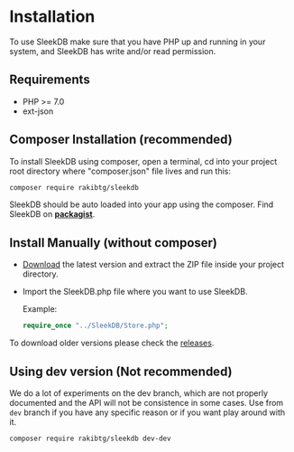 <!--METADATA
{
    "title": "Installation",
    "url": "installation",
    "icon": "play"
}
!METADATA-->

# Installation

To use SleekDB make sure that you have PHP up and running in your system, and SleekDB has write and/or read permission.

## Requirements

- PHP >= 7.0
- ext-json

## Composer Installation (recommended)

To install SleekDB using composer, open a terminal, cd into your project root directory where "composer.json" file lives and run this:

```sh
composer require rakibtg/sleekdb
```

SleekDB should be auto loaded into your app using the composer.
Find SleekDB on **<a rel="noopener nofollow" href="https://packagist.org/packages/rakibtg/sleekdb" target="_blank">packagist</a>**.

## Install Manually (without composer)

- <a rel="noopener nofollow" href=" https://github.com/rakibtg/SleekDB/archive/master.zip">Download</a> the latest version and extract the ZIP file inside your project directory.
- Import the SleekDB.php file where you want to use SleekDB.

  Example:

  ```php
  require_once "../SleekDB/Store.php";
  ```

To download older versions please check the <a rel="noopener nofollow" target="_blank" title="Click here to download old versions" href="https://github.com/rakibtg/SleekDB/releases">releases</a>.

## Using dev version (Not recommended)

We do a lot of experiments on the dev branch, which are not properly documented and the API will not be consistence in some cases. Use from `dev` branch if you have any specific reason or if you want play around with it.

```sh
composer require rakibtg/sleekdb dev-dev
```
